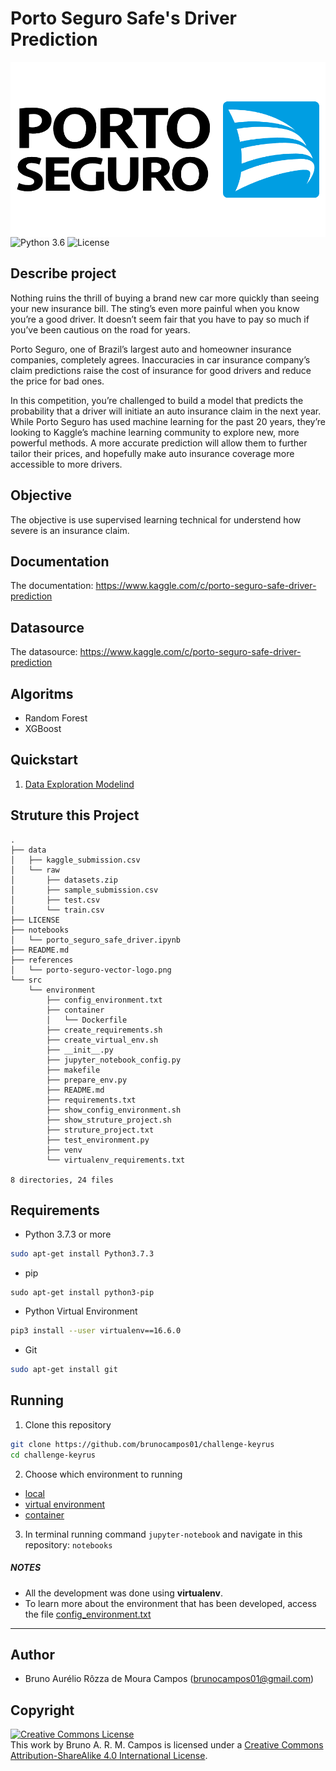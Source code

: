 # Porto Seguro Safe's Driver Prediction 
<img src="references/porto-seguro-vector-logo.png" align="right"/>

![Python 3.6](https://img.shields.io/badge/python-3.5%20%7C%203.6%20%7C%203.7-blue.svg)
![License](https://img.shields.io/badge/Code%20License-MIT-green.svg)


## Describe project
Nothing ruins the thrill of buying a brand new car more quickly than seeing your new insurance bill. The sting’s even more painful when you know you’re a good driver. It doesn’t seem fair that you have to pay so much if you’ve been cautious on the road for years.

Porto Seguro, one of Brazil’s largest auto and homeowner insurance companies, completely agrees. Inaccuracies in car insurance company’s claim predictions raise the cost of insurance for good drivers and reduce the price for bad ones.

In this competition, you’re challenged to build a model that predicts the probability that a driver will initiate an auto insurance claim in the next year. While Porto Seguro has used machine learning for the past 20 years, they’re looking to Kaggle’s machine learning community to explore new, more powerful methods. A more accurate prediction will allow them to further tailor their prices, and hopefully make auto insurance coverage more accessible to more drivers.

## Objective
The objective is use supervised learning technical for understend how severe is an insurance claim.

## Documentation
The documentation: https://www.kaggle.com/c/porto-seguro-safe-driver-prediction

## Datasource
The datasource: https://www.kaggle.com/c/porto-seguro-safe-driver-prediction

## Algoritms
- Random Forest
- XGBoost

## Quickstart
1. [Data Exploration Modelind](notebooks/)

## Struture this Project
```shell script
.
├── data
│   ├── kaggle_submission.csv
│   └── raw
│       ├── datasets.zip
│       ├── sample_submission.csv
│       ├── test.csv
│       └── train.csv
├── LICENSE
├── notebooks
│   └── porto_seguro_safe_driver.ipynb
├── README.md
├── references
│   └── porto-seguro-vector-logo.png
└── src
    └── environment
        ├── config_environment.txt
        ├── container
        │   └── Dockerfile
        ├── create_requirements.sh
        ├── create_virtual_env.sh
        ├── __init__.py
        ├── jupyter_notebook_config.py
        ├── makefile
        ├── prepare_env.py
        ├── README.md
        ├── requirements.txt
        ├── show_config_environment.sh
        ├── show_struture_project.sh
        ├── struture_project.txt
        ├── test_environment.py
        ├── venv
        └── virtualenv_requirements.txt

8 directories, 24 files
```

## Requirements
- Python 3.7.3 or more
```sh
sudo apt-get install Python3.7.3
```

- pip
```
sudo apt-get install python3-pip
```

- Python Virtual Environment
```sh
pip3 install --user virtualenv==16.6.0
```

- Git
```sh
sudo apt-get install git
```

## Running
1. Clone this repository
```sh
git clone https://github.com/brunocampos01/challenge-keyrus
cd challenge-keyrus
```

2. Choose which environment to running
 - [local](src/environment/README.md)
 - [virtual environment](src/environment/README.md)
 - [container](src/environment/README.md)

3. In terminal running command `jupyter-notebook` and navigate in this repository: `notebooks`

##### NOTES
- All the development was done using **virtualenv**. 
- To learn more about the environment that has been developed, access the file [config_environment.txt](src/environment/config_environment.txt)

---

## Author
- Bruno Aurélio Rôzza de Moura Campos (brunocampos01@gmail.com)

## Copyright
<a rel="license" href="http://creativecommons.org/licenses/by-sa/4.0/"><img alt="Creative Commons License" style="border-width:0" src="https://i.creativecommons.org/l/by-sa/4.0/88x31.png" /></a><br />This work by <span xmlns:cc="http://creativecommons.org/ns#" property="cc:attributionName">Bruno A. R. M. Campos</span> is licensed under a <a rel="license" href="http://creativecommons.org/licenses/by-sa/4.0/">Creative Commons Attribution-ShareAlike 4.0 International License</a>.
